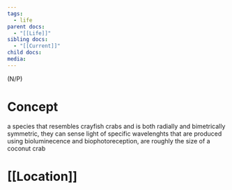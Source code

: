 ```yaml
---
tags:
  - life
parent docs:
  - "[[Life]]"
sibling docs:
  - "[[Current]]"
child docs: 
media:
---
```

(N/P)
# Concept
a species that resembles crayfish crabs and is both radially and bimetrically symmetric, they can sense light of specific wavelenghts that are produced using bioluminecence and biophotoreception, are roughly the size of a coconut crab

# [[Location]]
